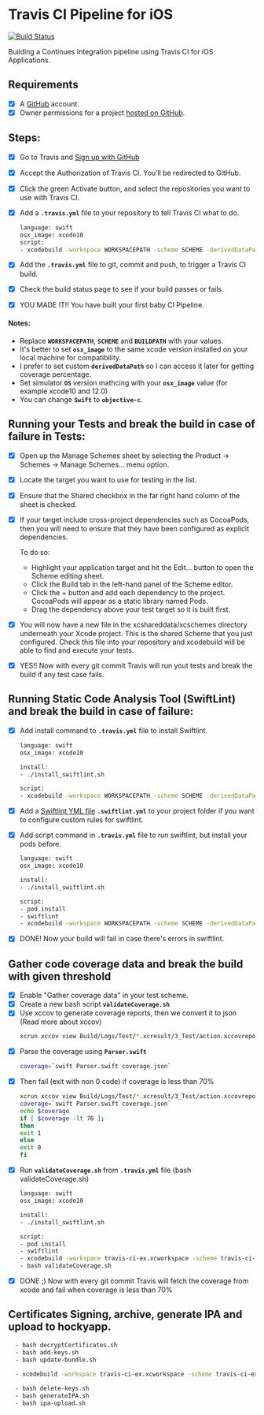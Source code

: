 # Travis CI Pipeline for iOS
[![Build Status](https://travis-ci.org/meguid/Travis-CI-Pipeline.svg?branch=master)](https://travis-ci.org/meguid/Travis-CI-Pipeline)

Building a Continues Integration pipeline using Travis CI for iOS Applications.

## Requirements
- [x] A [GitHub](https://github.com) account.
- [x] Owner permissions for a project [hosted on GitHub](https://help.github.com/categories/importing-your-projects-to-github).

## Steps:

- [x] Go to Travis and [Sign up with GitHub](https://travis-ci.com/signin)
- [x] Accept the Authorization of Travis CI. You’ll be redirected to GitHub.
- [x] Click the green Activate button, and select the repositories you want to use with Travis CI.

- [x] Add a **`.travis.yml`**  file to your repository to tell Travis CI what to do. 

  ```bash
  language: swift
  osx_image: xcode10  
  script:
  - xcodebuild -workspace WORKSPACEPATH -scheme SCHEME -derivedDataPath BUILDPATH -destination 'platform=iOS Simulator,OS=12.0,name=iPhone 7' -enableCodeCoverage YES clean build test
  ```
- [x] Add the **`.travis.yml`** file to git, commit and push, to trigger a Travis CI build.
- [x] Check the build status page to see if your build passes or fails.
- [x] YOU MADE IT!! You have built your first baby CI Pipeline.

#### Notes:
- Replace **`WORKSPACEPATH`**, **`SCHEME`** and **`BUILDPATH`** with your values.
- It's better to set **`osx_image`** to the same xcode version installed on your local machine for compatibility.
- I prefer to set custom **`derivedDataPath`** so I can access it later for getting coverage percentage.
- Set simulator **`OS`** version mathcing with your **`osx_image`** value (for example xcode10 and 12.0)
- You can change **`Swift`** to **`objective-c`**.

## Running your Tests and break the build in case of failure in Tests:

- [x] Open up the Manage Schemes sheet by selecting the Product → Schemes → Manage Schemes… menu option.
- [x] Locate the target you want to use for testing in the list. 
- [x] Ensure that the Shared checkbox in the far right hand column of the sheet is checked.
- [x] If your target include cross-project dependencies such as CocoaPods, then you will need to ensure that they have been configured as explicit dependencies. 

     To do so:
     - Highlight your application target and hit the Edit… button to open the Scheme editing sheet.
     - Click the Build tab in the left-hand panel of the Scheme editor.
     - Click the + button and add each dependency to the project. CocoaPods will appear as a static library named Pods.
     - Drag the dependency above your test target so it is built first.

- [x] You will now have a new file in the xcshareddata/xcschemes directory underneath your Xcode project. This is the shared Scheme that you just configured. Check this file into your repository and xcodebuild will be able to find and execute your tests.
- [x] YES!! Now with every git commit Travis will run yout tests and break the build if any test case fails.

## Running Static Code Analysis Tool (SwiftLint) and break the build in case of failure:

- [x] Add install command to **`.travis.yml`** file to install Swiftlint.
  ```bash
  language: swift
  osx_image: xcode10  
  
  install:
  - ./install_swiftlint.sh

  script:
  - xcodebuild -workspace WORKSPACEPATH -scheme SCHEME -derivedDataPath BUILDPATH -destination 'platform=iOS Simulator,OS=12.0,name=iPhone 7' -enableCodeCoverage YES clean build test
  ```

- [x] Add a [Swiftlint YML file](https://github.com/realm/SwiftLint/blob/master/.swiftlint.yml) **`.swiftlint.yml`** to your project folder if you want to configure custom rules for swiftlint.

- [x] Add script command in **`.travis.yml`** file to run swiftlint, but install your pods before.
  ```bash
  language: swift
  osx_image: xcode10  
  
  install:
  - ./install_swiftlint.sh

  script:
  - pod install
  - swiftlint
  - xcodebuild -workspace WORKSPACEPATH -scheme SCHEME -derivedDataPath BUILDPATH -destination 'platform=iOS Simulator,OS=12.0,name=iPhone 7' -enableCodeCoverage YES clean build test
  ```
- [x] DONE! Now your build will fail in case there's errors in swiftlint.

## Gather code coverage data and break the build with given threshold

- [x] Enable "Gather coverage data" in your test scheme.
- [x] Create a new bash script **`validateCoverage.sh`**
- [x] Use xccov to generate coverage reports, then we convert it to json (Read more about xccov)
  ```bash
  xcrun xccov view Build/Logs/Test/*.xcresult/3_Test/action.xccovreport --json > coverage.json
  ```
- [x] Parse the coverage using **`Parser.swift`** 
  ```bash
  coverage=`swift Parser.swift coverage.json`
  ```
- [x] Then fail (exit with non 0 code) if coverage is less than 70%
  ```bash
  xcrun xccov view Build/Logs/Test/*.xcresult/3_Test/action.xccovreport --json > coverage.json
  coverage=`swift Parser.swift coverage.json`
  echo $coverage
  if [ $coverage -lt 70 ];
  then
  exit 1
  else
  exit 0
  fi
  ```
- [x] Run  **`validateCoverage.sh`** from  **`.travis.yml`** file (bash validateCoverage.sh)
  ```bash
  language: swift
  osx_image: xcode10

  install:
  - ./install_swiftlint.sh

  script:
  - pod install
  - swiftlint
  - xcodebuild -workspace travis-ci-ex.xcworkspace -scheme travis-ci-ex -derivedDataPath Build/ -destination 'platform=iOS Simulator,OS=12.0,name=iPhone 7' -enableCodeCoverage YES clean build test
  - bash validateCoverage.sh
  ```
- [x] DONE ;) Now with every git commit Travis will fetch the coverage from xcode and fail when coverage is less than 70%

## Certificates Signing, archive, generate IPA and upload to hockyapp.
```bash
  - bash decryptCertificates.sh
  - bash add-keys.sh
  - bash update-bundle.sh  
  
  - xcodebuild -workspace travis-ci-ex.xcworkspace -scheme travis-ci-ex -sdk iphoneos -configuration Release -derivedDataPath build/ -archivePath ArchiveFolder/travis-ci-ex.xcarchive PROVISIONING_PROFILE="dist.mobileprovision" ONLY_ACTIVE_ARCH=NO archive

  - bash delete-keys.sh
  - bash generateIPA.sh
  - bash ipa-upload.sh
  ```

